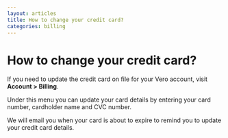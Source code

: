 ```yaml
---
layout: articles
title: How to change your credit card?
categories: billing
---
```


# How to change your credit card?

If you need to update the credit card on file for your Vero account, visit **Account > Billing**.

Under this menu you can update your card details by entering your card number, cardholder name and CVC number.

We will email you when your card is about to expire to remind you to update your credit card details.